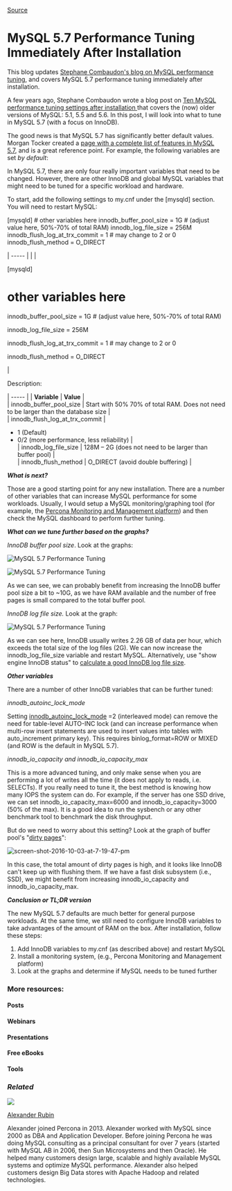 [Source](https://www.percona.com/blog/2016/10/12/mysql-5-7-performance-tuning-immediately-after-installation/ "Permalink to MySQL 5.7 Performance Tuning Immediately After Installation")

# MySQL 5.7 Performance Tuning Immediately After Installation

This blog updates [Stephane Combaudon's blog on MySQL performance tuning][1], and covers MySQL 5.7 performance tuning immediately after installation.

A few years ago, Stephane Combaudon wrote a blog post on [Ten MySQL performance tuning settings after installation ][1]that covers the (now) older versions of MySQL: 5.1, 5.5 and 5.6. In this post, I will look into what to tune in MySQL 5.7 (with a focus on InnoDB).

The good news is that MySQL 5.7 has significantly better default values. Morgan Tocker created a [page with a complete list of features in MySQL 5.7][2], and is a great reference point. For example, the following variables are set _by default_:

In MySQL 5.7, there are only four really important variables that need to be changed. However, there are other InnoDB and global MySQL variables that might need to be tuned for a specific workload and hardware.

To start, add the following settings to my.cnf under the [mysqld] section. You will need to restart MySQL:

[mysqld] # other variables here innodb_buffer_pool_size = 1G # (adjust value here, 50%-70% of total RAM) innodb_log_file_size = 256M innodb_flush_log_at_trx_commit = 1 # may change to 2 or 0 innodb_flush_method = O_DIRECT

| ----- |
|   | 

[mysqld]

# other variables here

innodb_buffer_pool_size = 1G # (adjust value here, 50%-70% of total RAM)

innodb_log_file_size = 256M

innodb_flush_log_at_trx_commit = 1 # may change to 2 or 0

innodb_flush_method = O_DIRECT

 | 

Description:

| ----- |
| **Variable** |  **Value** |  
| innodb_buffer_pool_size |  Start with 50% 70% of total RAM. Does not need to be larger than the database size |  
| innodb_flush_log_at_trx_commit | 

* 1   (Default)
* 0/2 (more performance, less reliability)
 |  
| innodb_log_file_size |  128M – 2G (does not need to be larger than buffer pool) |  
| innodb_flush_method |  O_DIRECT (avoid double buffering) | 

 

_**What is next?**_

Those are a good starting point for any new installation. There are a number of other variables that can increase MySQL performance for some workloads. Usually, I would setup a MySQL monitoring/graphing tool (for example, the [Percona Monitoring and Management platform][3]) and then check the MySQL dashboard to perform further tuning.

_**What can we tune further based on the graphs?**_

_InnoDB buffer pool size_. Look at the graphs:

![MySQL 5.7 Performance Tuning][4]

![MySQL 5.7 Performance Tuning][5]

As we can see, we can probably benefit from increasing the InnoDB buffer pool size a bit to ~10G, as we have RAM available and the number of free pages is small compared to the total buffer pool.

_InnoDB log file size._ Look at the graph:

![MySQL 5.7 Performance Tuning][6]

As we can see here, InnoDB usually writes 2.26 GB of data per hour, which exceeds the total size of the log files (2G). We can now increase the innodb_log_file_size variable and restart MySQL. Alternatively, use "show engine InnoDB status" to [calculate a good InnoDB log file size][7].

_**Other variables**_

There are a number of other InnoDB variables that can be further tuned:

_innodb_autoinc_lock_mode_

Setting [innodb_autoinc_lock_mode][8] =2 (interleaved mode) can remove the need for table-level AUTO-INC lock (and can increase performance when multi-row insert statements are used to insert values into tables with auto_increment primary key). This requires binlog_format=ROW  or MIXED  (and ROW is the default in MySQL 5.7).

_innodb_io_capacity _and_ innodb_io_capacity_max_

This is a more advanced tuning, and only make sense when you are performing a lot of writes all the time (it does not apply to reads, i.e. SELECTs). If you really need to tune it, the best method is knowing how many IOPS the system can do. For example, if the server has one SSD drive, we can set innodb_io_capacity_max=6000 and innodb_io_capacity=3000 (50% of the max). It is a good idea to run the sysbench or any other benchmark tool to benchmark the disk throughput.

But do we need to worry about this setting? Look at the graph of buffer pool's "[dirty pages][9]":

![screen-shot-2016-10-03-at-7-19-47-pm][10]

In this case, the total amount of dirty pages is high, and it looks like InnoDB can't keep up with flushing them. If we have a fast disk subsystem (i.e., SSD), we might benefit from increasing innodb_io_capacity and innodb_io_capacity_max.

_**Conclusion or TL;DR version**_

The new MySQL 5.7 defaults are much better for general purpose workloads. At the same time, we still need to configure InnoDB variables to take advantages of the amount of RAM on the box. After installation, follow these steps:

1. Add InnoDB variables to my.cnf (as described above) and restart MySQL
2. Install a monitoring system, (e.g., Percona Monitoring and Management platform)
3. Look at the graphs and determine if MySQL needs to be tuned further

### More resources:

#### Posts

#### Webinars

#### Presentations

#### Free eBooks

#### Tools

### _Related_

![][11]

[Alexander Rubin][12]

Alexander joined Percona in 2013. Alexander worked with MySQL since 2000 as DBA and Application Developer. Before joining Percona he was doing MySQL consulting as a principal consultant for over 7 years (started with MySQL AB in 2006, then Sun Microsystems and then Oracle). He helped many customers design large, scalable and highly available MySQL systems and optimize MySQL performance. Alexander also helped customers design Big Data stores with Apache Hadoop and related technologies.

[1]: https://www.percona.com/blog/2014/01/28/10-mysql-performance-tuning-settings-after-installation/
[2]: http://www.thecompletelistoffeatures.com/
[3]: http://pmmdemo.percona.com
[4]: https://www.percona.com/blog/wp-content/uploads/2016/10/Screen-Shot-2016-10-03-at-12.49.22-PM.png
[5]: https://www.percona.com/blog/wp-content/uploads/2016/10/Screen-Shot-2016-10-03-at-12.48.13-PM.png
[6]: https://www.percona.com/blog/wp-content/uploads/2016/10/Screen-Shot-2016-10-03-at-12.43.52-PM.png
[7]: https://www.percona.com/blog/2008/11/21/how-to-calculate-a-good-innodb-log-file-size/
[8]: http://dev.mysql.com/doc/refman/5.7/en/innodb-auto-increment-handling.html
[9]: http://dev.mysql.com/doc/refman/5.7/en/glossary.html#glos_dirty_page
[10]: https://www.percona.com/blog/wp-content/uploads/2016/10/Screen-Shot-2016-10-03-at-7.19.47-PM.png
[11]: https://secure.gravatar.com/avatar/79877aeedbd68531a30468cd771d5d07?s=84&d=mm&r=g
[12]: https://www.percona.com/blog/author/alexanderrubin/

  
